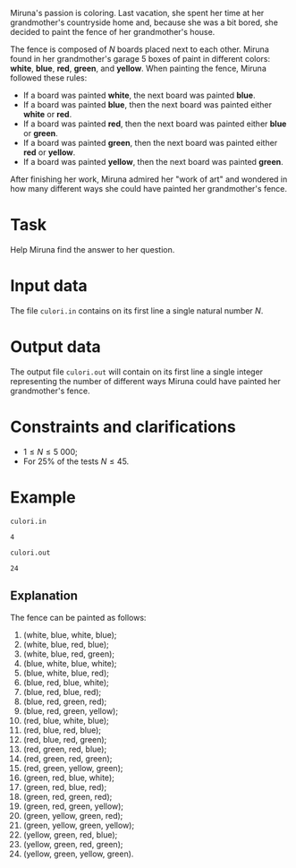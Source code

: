 Miruna's passion is coloring. Last vacation, she spent her time at her grandmother's countryside home and, because she was a bit bored, she decided to paint the fence of her grandmother's house.

The fence is composed of $N$ boards placed next to each other. Miruna found in her grandmother's garage $5$ boxes of paint in different colors: **white**, **blue**, **red**, **green**, and **yellow**. When painting the fence, Miruna followed these rules:
- If a board was painted **white**, the next board was painted **blue**.
- If a board was painted **blue**, then the next board was painted either **white** or **red**.
- If a board was painted **red**, then the next board was painted either **blue** or **green**.
- If a board was painted **green**, then the next board was painted either **red** or **yellow**.
- If a board was painted **yellow**, then the next board was painted **green**.

After finishing her work, Miruna admired her "work of art" and wondered in how many different ways she could have painted her grandmother's fence.

# Task

Help Miruna find the answer to her question.

# Input data

The file `culori.in` contains on its first line a single natural number $N$.

# Output data

The output file `culori.out` will contain on its first line a single integer representing the number of different ways Miruna could have painted her grandmother's fence.

# Constraints and clarifications

* $1 \leq N \leq 5 \ 000$;
* For $25 \%$ of the tests $N \leq 45$.

# Example

`culori.in`
```
4
```

`culori.out`
```
24
```

## Explanation

The fence can be painted as follows:
1. (white, blue, white, blue); 
2. (white, blue, red, blue);
3. (white, blue, red, green); 
4. (blue, white, blue, white);
5. (blue, white, blue, red); 
6. (blue, red, blue, white);
7. (blue, red, blue, red); 
8. (blue, red, green, red);
9. (blue, red, green, yellow); 
10. (red, blue, white, blue);
11. (red, blue, red, blue); 
12. (red, blue, red, green);
13. (red, green, red, blue); 
14. (red, green, red, green);
15. (red, green, yellow, green); 
16. (green, red, blue, white);
17. (green, red, blue, red); 
18. (green, red, green, red);
19. (green, red, green, yellow); 
20. (green, yellow, green, red);
21. (green, yellow, green, yellow); 
22. (yellow, green, red, blue);
23. (yellow, green, red, green); 
24. (yellow, green, yellow, green).